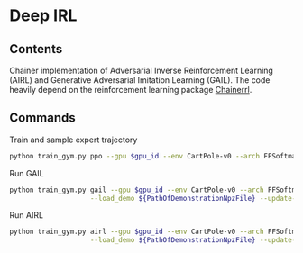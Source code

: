 # Deep IRL

## Contents

Chainer implementation of Adversarial Inverse Reinforcement Learning (AIRL) and Generative Adversarial Imitation Learning (GAIL). 
The code heavily depend on the reinforcement learning package [Chainerrl](https://github.com/chainer/chainerrl/tree/master/chainerrl).

## Commands

Train and sample expert trajectory
```bash
python train_gym.py ppo --gpu $gpu_id --env CartPole-v0 --arch FFSoftmax --steps 50000 
```

Run GAIL
```bash
python train_gym.py gail --gpu $gpu_id --env CartPole-v0 --arch FFSoftmax --steps 100000 \
                    --load_demo ${PathOfDemonstrationNpzFile} --update-interval 128 -entropy-coef 0.01
```

Run AIRL
```bash
python train_gym.py airl --gpu $gpu_id --env CartPole-v0 --arch FFSoftmax --steps 100000 \
                    --load_demo ${PathOfDemonstrationNpzFile} --update-interval 128 -entropy-coef 0.01
```

